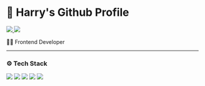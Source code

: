 # 👋 Harry's Github Profile


<div>
<a href="https://velog.io/@thumb_hyeok">
	<img src="https://img.shields.io/badge/Dev Blog-20C997?style=flat&logo=Velog&logoColor=white" />
</a>
<a href="https://www.notion.so/UX-e72ac260099c4e7aab6e404d69839e50?pvs=4">
	<img src="https://img.shields.io/badge/Resume-000000?style=flat&logo=Notion&logoColor=white" />
</a>	
</div>

<p>👨‍💻 Frontend Developer</p>


---



<h3>⚙️ Tech Stack</h3>


<div>
	<img src="https://img.shields.io/badge/HTML5-E34F26?style=flat&logo=HTML5&logoColor=white" />
	<img src="https://img.shields.io/badge/CSS3-1572B6?style=flat&logo=CSS3&logoColor=white" />
	<img src="https://img.shields.io/badge/JavaScript-F7DF1E?style=flat&logo=JavaScript&logoColor=white" />
	<img src="https://img.shields.io/badge/TypeScript-3178C6?style=flat&logo=TypeScript&logoColor=white" />
	<img src="https://img.shields.io/badge/React-61DAFB?style=flat&logo=React&logoColor=white" />		
</div>	




<!--
**notPotter/notPotter** is a ✨ _special_ ✨ repository because its `README.md` (this file) appears on your GitHub profile.

Here are some ideas to get you started:

- 🔭 I’m currently working on ...
- 🌱 I’m currently learning ...
- 👯 I’m looking to collaborate on ...
- 🤔 I’m looking for help with ...
- 💬 Ask me about ...
- 📫 How to reach me: ...
- 😄 Pronouns: ...
- ⚡ Fun fact: ...
-->
